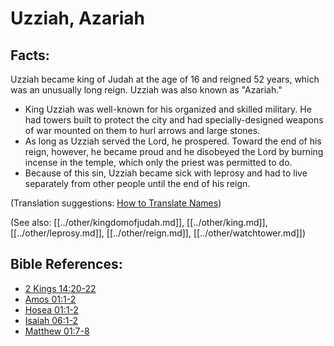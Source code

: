 # Uzziah, Azariah #

## Facts: ##

Uzziah became king of Judah at the age of 16 and reigned 52 years, which was an unusually long reign. Uzziah was also known as "Azariah."

* King Uzziah was well-known for his organized and skilled military. He had towers built to protect the city and had specially-designed weapons of war mounted on them to hurl arrows and large stones.
* As long as Uzziah served the Lord, he prospered. Toward the end of his reign, however, he became proud and he disobeyed the Lord by burning incense in the temple, which only the priest was permitted to do.
* Because of this sin, Uzziah became sick with leprosy and had to live separately from other people until the end of his reign.

(Translation suggestions: [How to Translate Names](en/ta-vol1/translate/man/translate-names))

(See also: [[../other/kingdomofjudah.md]], [[../other/king.md]], [[../other/leprosy.md]], [[../other/reign.md]], [[../other/watchtower.md]])

## Bible References: ##

* [2 Kings 14:20-22](en/tn/2ki/help/14/20)
* [Amos 01:1-2](en/tn/amo/help/01/01)
* [Hosea 01:1-2](en/tn/hos/help/01/01)
* [Isaiah 06:1-2](en/tn/isa/help/06/01)
* [Matthew 01:7-8](en/tn/mat/help/01/07)